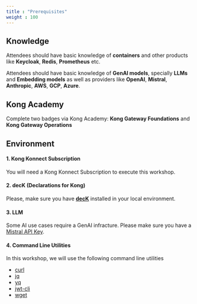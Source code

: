 ```yaml
---
title : "Prerequisites"
weight : 100
---
```



## Knowledge

Attendees should have basic knowledge of **containers** and other products like **Keycloak**, **Redis**, **Prometheus** etc.

Attendees should have basic knowledge of **GenAI models**, specially **LLMs** and **Embedding models** as well as providers like **OpenAI**, **Mistral**, **Anthropic**, **AWS**, **GCP**, **Azure**.


## Kong Academy

Complete two badges via Kong Academy: **Kong Gateway Foundations** and **Kong Gateway Operations**





## Environment


#### 1. Kong Konnect Subscription
You will need a Kong Konnect Subscription to execute this workshop.


#### 2. decK (Declarations for Kong)
Please, make sure you have [**decK**](https://developer.konghq.com/deck/) installed in your local environment.


#### 3. LLM
Some AI use cases require a GenAI infracture. Please make sure you have a [Mistral API Key](https://console.mistral.ai/).



#### 4. Command Line Utilities
In this workshop, we will use the following command line utilities

* [curl](https://curl.se/)
* [jq](https://jqlang.org/)
* [yq](https://github.com/mikefarah/yq)
* [jwt-cli](https://github.com/mike-engel/jwt-cli)
* [wget](https://www.gnu.org/software/wget/)




